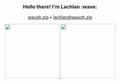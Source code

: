 <h3 align="center">Hello there! I'm Lachlan :wave:</h3>
<p align="center">
  <!-- something something I can center a div -->
  <a href="https://waugh.zip">waugh.zip</a>
  •
  <a href="mailto:lachlanwaugh8@gmail.com">lachlan@waugh.zip</a>
</p>

<div align="center">
    <a href="#">
        <!-- https://github-readme-stats.vercel.app doesn't work :'( -->
        <img height="180rem" src="https://github-readme-stats-xi-red.vercel.app/api?username=lachlan-waugh&count_private=true&include_all_commits=true&custom_title=%E2%9C%A8%20Lachlan%27s%20GitHub%20Stats&show_icons=true&theme=vue-dark"/>
        <img height="180rem" src="https://github-readme-stats.vercel.app/api/top-langs/?username=lachlan-waugh&layout=compact&theme=vue-dark" />
    </a>
</div>
